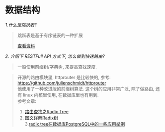 # 数据结构

_1.什么是跳跃表?_

> 跳跃表是基于有序链表的一种扩展        
>
> [查看资料](http://blog.jobbole.com/111731/)

_2. 介绍下 RESTFull API 方式下, 怎么做到快速路由?_

> 一般使用前缀树/字典树, 来提高查找速度. 

> 开源的路由模块里, httprouter 是比较快的, 参考: https://github.com/julienschmidt/httprouter   
> 他使用了一种改进版的前缀树算法. 这个树的应用非常广泛, 除了做路由, 还有 linux 内核里使用, 在数据库里也有用到.   
> 参考文章:   
> 1. [路由查找之Radix Tree](https://michaelyou.github.io/2018/02/10/%E8%B7%AF%E7%94%B1%E6%9F%A5%E6%89%BE%E4%B9%8BRadix-Tree/)  
> 2. [图文详解Radix树](https://blog.csdn.net/petershina/article/details/53313624)  
> 3.[radix tree在数据库PostgreSQL中的一些应用举例](https://yq.aliyun.com/articles/75334)